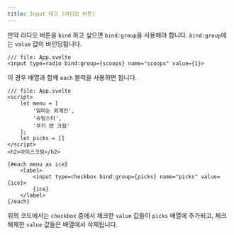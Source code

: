 ```yaml
---
title: Input 태그 (라디오 버튼)
---
```


만약 라디오 버튼을 `bind` 하고 싶으면 `bind:group`을 사용해야 합니다. `bind:group`에는 `value` 값이 바인딩됩니다.



```svelte
/// file: App.svelte
<input type=radio bind:group={scoops} name="scoops" value={1}>
```



이 경우 배열과 함께 `each` 블럭을 사용하면 됩니다.



```svelte
/// file: App.svelte
<script>
	let menu = [
		'엄마는 외계인',
		'슈팅스타', 
		'쿠키 앤 크림'
	];
	let picks = []
</script>
<h2>아이스크림</h2>

{#each menu as ice}
	<label>
		<input type=checkbox bind:group={picks} name="picks" value={ice}>
		{ice}
	</label>
{/each}
```



위의 코드에서는 `checkbox` 중에서 체크한 `value` 값들이 `picks` 배열에 추가되고, 체크 해제한 `value` 값들은 배열에서 삭제됩니다.